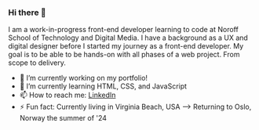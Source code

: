 ### Hi there 👋

I am a work-in-progress front-end developer learning to code at Noroff School of Technology and Digital Media. I have a background as a UX and digital designer before I started my journey as a front-end developer. My goal is to be able to be hands-on with all phases of a web project. From scope to delivery.

- 🔭 I’m currently working on my portfolio!
- 🌱 I’m currently learning HTML, CSS, and JavaScript
- 📫 How to reach me: [LinkedIn](https://www.linkedin.com/in/kariann-norheim-1a342862/)
- ⚡ Fun fact: Currently living in Virginia Beach, USA --> Returning to Oslo, Norway the summer of '24

